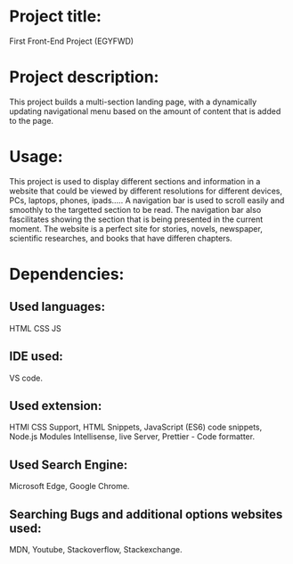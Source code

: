 # Project title: 
First Front-End Project (EGYFWD)

# Project description: 
This project builds a multi-section landing page, with a dynamically updating navigational menu based on the amount of content that is added to the page.

# Usage: 
This project is used to display different sections and information in a website that could be viewed by different resolutions for different devices, PCs, laptops, phones, ipads..... A navigation bar is used to scroll easily and smoothly to the targetted section to be read. The navigation bar also fascilitates showing the section that is being presented in the current moment. The website is a perfect site for stories, novels, newspaper, scientific researches, and books that have differen chapters. 

# Dependencies: 
## Used languages: 
HTML
CSS
JS 

## IDE used: 
VS code. 

## Used extension: 
HTMl CSS Support, HTML Snippets, JavaScript (ES6) code snippets, Node.js Modules Intellisense, live Server, Prettier - Code formatter.

## Used Search Engine: 
Microsoft Edge, Google Chrome. 
    
## Searching Bugs and additional options websites used: 
MDN, Youtube, Stackoverflow, Stackexchange.
    




